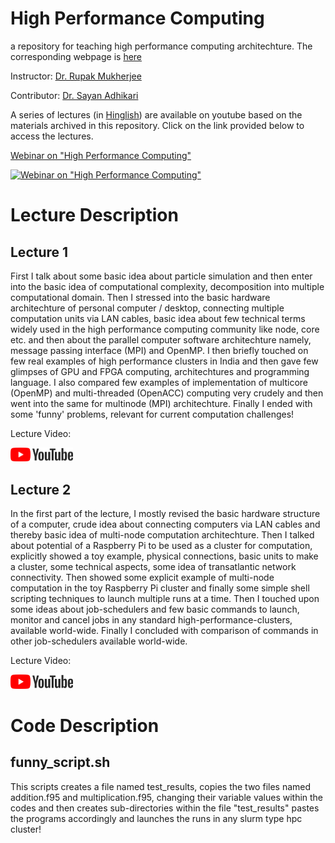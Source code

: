 High Performance Computing
==============================
a repository for teaching high performance computing architechture. The corresponding webpage is [here](https://rupakmukherjee.github.io/high-performance-computing-crash-course/)

Instructor: [Dr. Rupak Mukherjee](https://github.com/RupakMukherjee)

Contributor: [Dr. Sayan Adhikari](https://github.com/sayanadhikari)

A series of lectures (in [Hinglish](https://en.wikipedia.org/wiki/Hinglish)) are available on youtube based on the materials archived in this repository. Click on the link provided below to access the lectures.


[Webinar on "High Performance Computing"](https://www.youtube.com/playlist?list=PLbX_ZyxeXxSIwXoFHHB6Vd2N4jvlyUTaQ)

[![Webinar on "High Performance Computing"](http://img.youtube.com/vi/IoTquSbTgoQ/0.jpg)](https://www.youtube.com/embed/videoseries?list=PLbX_ZyxeXxSIwXoFHHB6Vd2N4jvlyUTaQ)

# Lecture Description

## Lecture 1
First I talk about some basic idea about particle simulation and then enter into the basic idea of computational complexity, decomposition into multiple computational domain. Then I stressed into the basic hardware architechture of personal computer / desktop, connecting multiple computation units via LAN cables, basic idea about few technical terms widely used in the high performance computing community like node, core etc. and then about the parallel computer software architechture namely, message passing interface (MPI) and OpenMP. I then briefly touched on few real examples of high performance clusters in India and then gave few glimpses of GPU and FPGA computing, architechtures and programming language. I also compared few examples of implementation of multicore (OpenMP) and multi-threaded (OpenACC) computing very crudely and then went into the same for multinode (MPI) architechture. Finally I ended with some 'funny' problems, relevant for current computation challenges!

Lecture Video:

[<img src="yt_logo_rgb_light.png" width="100">](https://youtu.be/MeyFQNDE15o)

## Lecture 2
In the first part of the lecture, I mostly revised the basic hardware structure of a computer, crude idea about connecting computers via LAN cables and thereby basic idea of multi-node computation architechture. Then I talked about potential of a Raspberry Pi to be used as a cluster for computation, explicitly showed a toy example, physical connections, basic units to make a cluster, some technical aspects, some idea of transatlantic network connectivity. Then showed some explicit example of multi-node computation in the toy Raspberry Pi cluster and finally some simple shell scripting techniques to launch multiple runs at a time. Then I touched upon some ideas about job-schedulers and few basic commands to launch, monitor and cancel jobs in any standard high-performance-clusters, available world-wide. Finally I concluded with comparison of commands in other job-schedulers available world-wide. 

Lecture Video:

[<img src="yt_logo_rgb_light.png" width="100">](https://youtu.be/hdQ3O6RqL1M)

# Code Description

## funny_script.sh
This scripts creates a file named test_results, copies the two files named addition.f95 and multiplication.f95, changing their variable values within the codes and then creates sub-directories within the file "test_results" pastes the programs accordingly and launches the runs in any slurm type hpc cluster!
